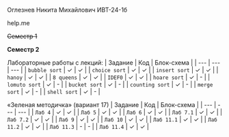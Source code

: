 Оглезнев Никита Михайлович ИВТ-24-1б

help.me

~~Семестр 1~~

**Семестр 2**


Лабораторные работы с лекций:
| Задание | Код | Блок-схема |
| --- | --- | --- |
| `bubble sort` | ✓  | ✓ |
| `choice sort` | ✓  | ✓ |
| `insert sort` | ✓  | ✓ |
| `hanoy` | ✓  | ✓ |
| `8 queens` | ✓  | ✓ |
| `IDEF0` | ✓  | ✓ |
| `hoare sort` | ✓  | - |
| `lomuto sort` | ✓  | - |
| `bucket sort` | ✓  | - |
| `counting sort` | ✓  | - |
| `merge sort` | ✓  | - |
| `shell sort` | ✓  | - |




«Зеленая методичка» (вариант 17)
| Задание | Код | Блок-схема |
| --- | --- | --- |
| `Лаб 4` | ✓  | ✓ |
| `Лаб 5` | ✓  | ✓ |
| `Лаб 6` | ✓  | ✓ |
| `Лаб 7.1` | ✓  | ✓ |
| `Лаб 7.2` | ✓  | ✓ |
| `Лаб 9` | ✓  | ✓ |
| `Лаб 10` | ✓  | ✓ |
| `Лаб 11.1` | ✓  | ✓ |
| `Лаб 11.2` | ✓  | ✓ |
| `Лаб 11.3` | -  | - |
| `Лаб 11.4` | ✓  | ✓ |

